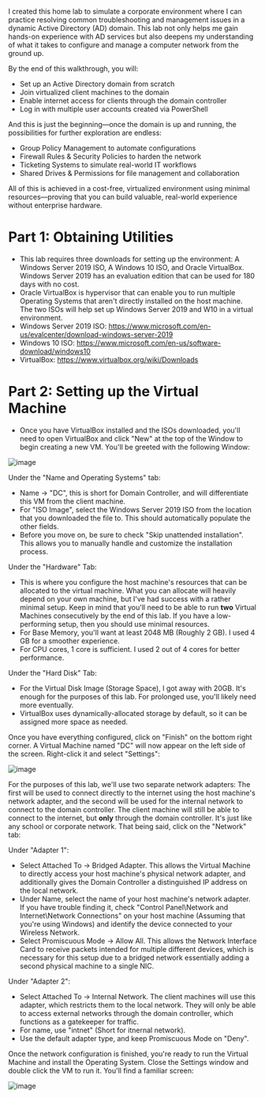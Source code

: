 I created this home lab to simulate a corporate environment where I can practice resolving common troubleshooting and management issues in a dynamic Active Directory (AD) domain. This lab not only helps me gain hands-on experience with AD services but also deepens my understanding of what it takes to configure and manage a computer network from the ground up.

By the end of this walkthrough, you will:

   - Set up an Active Directory domain from scratch
   - Join virtualized client machines to the domain
   - Enable internet access for clients through the domain controller
   - Log in with multiple user accounts created via PowerShell

And this is just the beginning—once the domain is up and running, the possibilities for further exploration are endless:

   - Group Policy Management to automate configurations
   - Firewall Rules & Security Policies to harden the network
   - Ticketing Systems to simulate real-world IT workflows
   - Shared Drives & Permissions for file management and collaboration

All of this is achieved in a cost-free, virtualized environment using minimal resources—proving that you can build valuable, real-world experience without enterprise hardware.

# Part 1: Obtaining Utilities
- This lab requires three downloads for setting up the environment: A Windows Server 2019 ISO, A Windows 10 ISO, and Oracle VirtualBox. Windows Server 2019 has an evaluation edition that can be used for 180 days with no cost. 
- Oracle VirtualBox is hypervisor that can enable you to run multiple Operating Systems that aren't directly installed on the host machine. The two ISOs will help set up Windows Server 2019 and W10 in a virtual environment.
- Windows Server 2019 ISO: https://www.microsoft.com/en-us/evalcenter/download-windows-server-2019
- Windows 10 ISO: https://www.microsoft.com/en-us/software-download/windows10
- VirtualBox: https://www.virtualbox.org/wiki/Downloads

# Part 2: Setting up the Virtual Machine
- Once you have VirtualBox installed and the ISOs downloaded, you'll need to open VirtualBox and click "New" at the top of the Window to begin creating a new VM. You'll be greeted with the following Window:

![image](https://github.com/user-attachments/assets/802afc38-7ecb-491e-896b-3d8a8fb15c37)

Under the "Name and Operating Systems" tab:
- Name -> "DC", this is short for Domain Controller, and will differentiate this VM from the client machine. 
- For "ISO Image", select the Windows Server 2019 ISO from the location that you downloaded the file to. This should automatically populate the other fields.
- Before you move on, be sure to check "Skip unattended installation". This allows you to manually handle and customize the installation process.

Under the "Hardware" Tab:
- This is where you configure the host machine's resources that can be allocated to the virtual machine. What you can allocate will heavily depend on your own machine, but I've had success with a rather minimal setup. Keep in mind that you'll need to be able to
  run **two** Virtual Machines consecutively by the end of this lab. If you have a low-performing setup, then you should use minimal resources. 
- For Base Memory, you'll want at least 2048 MB (Roughly 2 GB). I used 4 GB for a smoother experience. 
- For CPU cores, 1 core is sufficient. I used 2 out of 4 cores for better performance.

Under the "Hard Disk" Tab: 
- For the Virtual Disk Image (Storage Space), I got away with 20GB. It's enough for the purposes of this lab. For prolonged use, you'll likely need more eventually.
- VirtualBox uses dynamically-allocated storage by default, so it can be assigned more space as needed.

Once you have everything configured, click on "Finish" on the bottom right corner. A Virtual Machine named "DC" will now appear on the left side of the screen. Right-click it and select "Settings":

![image](https://github.com/user-attachments/assets/04226e1c-f94f-4ea7-9abc-4d6b2c7a6970)

For the purposes of this lab, we'll use two separate network adapters: The first will be used to connect directly to the internet using the host machine's network adapter, and the second will be used for the internal network to connect to the domain controller. The client machine
will still be able to connect to the internet, but **only** through the domain controller. It's just like any school or corporate network. That being said, click on the "Network" tab:

Under "Adapter 1":
- Select Attached To -> Bridged Adapter. This allows the Virtual Machine to directly access your host machine's physical network adapter, and additionally gives the Domain Controller a distinguished IP address on the local network. 
- Under Name, select the name of your host machine's network adapter. If you have trouble finding it, check "Control Panel\Network and Internet\Network Connections" on your host machine (Assuming that you're using Windows) and identify the device connected to your Wireless Network. 
- Select Promiscuous Mode -> Allow All. This allows the Network Interface Card to receive packets intended for multiple different devices, which is necessary for this setup due to a bridged network essentially adding a second physical machine to a single NIC.

Under "Adapter 2":
- Select Attached To -> Internal Network. The client machines will use this adapter, which restricts them to the local network. They will only be able to access external networks through the domain controller, which functions as a gatekeeper for traffic.
- For name, use "intnet" (Short for itnernal network). 
- Use the default adapter type, and keep Promiscuous Mode on "Deny". 

Once the network configuration is finished, you're ready to run the Virtual Machine and install the Operating System. Close the Settings window and double click the VM to run it. You'll find a familiar screen: 

![image](https://github.com/user-attachments/assets/47bce0ad-2e15-42ed-b940-a0a7ddc1c119)





